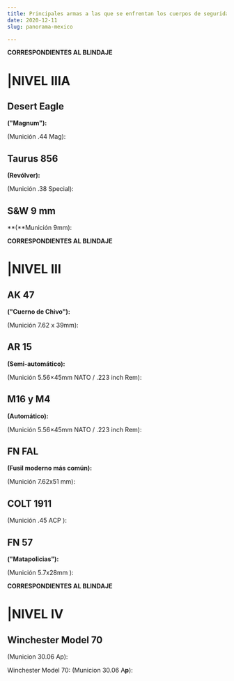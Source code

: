 ```yaml
---
title: Principales armas a las que se enfrentan los cuerpos de seguridad en México.
date: 2020-12-11
slug: panorama-mexico

---
```

**CORRESPONDIENTES AL BLINDAJE**

# |NIVEL IIIA

## **Desert Eagle** 

**("Magnum"):**

(Munición .44 Mag):

## **Taurus 856** 

**(Revólver):**

(Munición .38 Special):

## **S&W 9 mm** 

**(**Munición 9mm):

**CORRESPONDIENTES AL BLINDAJE**

# |NIVEL III

## **AK 47** 

**("Cuerno de Chivo"):**

(Munición 7.62 x 39mm):

## **AR 15** 

**(Semi-automático):**

(Munición 5.56×45mm NATO / .223 inch Rem):

## **M16 y M4** 

**(Automático):**

(Munición 5.56×45mm NATO / .223 inch Rem):

## **FN FAL** 

**(Fusil moderno más común):**

(Munición 7.62x51 mm):

## **COLT 1911** 

(Munición .45 ACP ):

## **FN 57** 

**("Matapolicias"):**

(Munición 5.7x28mm ):

**CORRESPONDIENTES AL BLINDAJE**

# |NIVEL IV

## Winchester Model 70 

(Municion 30.06 Ap):

Winchester Model 70: (Municion 30.06 A**p**):